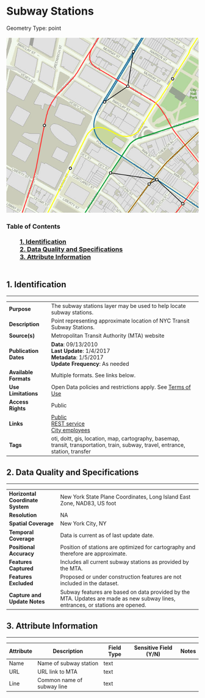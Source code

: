 # Subway Stations
Geometry Type: point<br><br>![image](https://github.com/CityOfNewYork/nyc-geo-metadata/blob/main/Images/SubwayStations.PNG)

### Table of Contents<br><br>&nbsp;&nbsp;&nbsp;&nbsp;&nbsp;&nbsp;&nbsp;&nbsp;&nbsp;[**1. Identification**](#1-identification)<br>&nbsp;&nbsp;&nbsp;&nbsp;&nbsp;&nbsp;&nbsp;&nbsp;&nbsp;[**2. Data Quality and Specifications**](#2-data-quality-and-specifications)<br>&nbsp;&nbsp;&nbsp;&nbsp;&nbsp;&nbsp;&nbsp;&nbsp;&nbsp;[**3. Attribute Information**](#3-attribute-information)<br><br>
## 1. Identification
---------------------------------------------
|     |     |
| --- | --- |
**Purpose** |The subway stations layer may be used to help locate subway stations. 
**Description** |Point representing approximate location of NYC Transit Subway Stations. 
**Source(s)** |Metropolitan Transit Authority (MTA) website
**Publication Dates** |**Data**: 09/13/2010<br>**Last Update**: 1/4/2017<br>**Metadata**: 1/5/2017<br>**Update Frequency**: As needed
**Available Formats** |Multiple formats. See links below.
**Use Limitations** |Open Data policies and restrictions apply. See [Terms of Use](http://www.nyc.gov/html/data/terms.html)
**Access Rights** |Public
**Links** |[Public](https://nycmaps-nyc.hub.arcgis.com/datasets/nyc::subway-station/about) <br> [REST service](https://services6.arcgis.com/yG5s3afENB5iO9fj/arcgis/rest/services/SubwayStation_view/FeatureServer) <br> [City employees](https://nyc.maps.arcgis.com/home/item.html?id=d520d33541ed477ba6a7e2141c684538) <br>
**Tags** |oti, doitt, gis, location, map, cartography, basemap, transit, transportation, train, subway, travel, entrance, station, transfer
## 2. Data Quality and Specifications
---------------------------------------------
|     |     |
| --- | --- |
**Horizontal Coordinate System** |New York State Plane Coordinates, Long Island East Zone, NAD83, US foot
**Resolution** |NA
**Spatial Coverage** |New York City, NY
**Temporal Coverage** |Data is current as of last update date.
**Positional Accuracy** |Position of stations are optimized for cartography and therefore are approximate. 
**Features Captured** |Includes all current subway stations as provided by the MTA. 
**Features Excluded** |Proposed or under construction features are not included in the dataset. 
**Capture and Update Notes** |Subway features are based on data provided by the MTA. Updates are made as new subway lines, entrances, or stations are opened. 
## 3. Attribute Information
---------------------------------------------
| Attribute | Description | Field Type | Sensitive Field (Y/N) | Notes| 
|------------ | ------------- | -------- | ----------- | ----------|
| Name | Name of subway station | text | 
| URL | URL link to MTA | text | 
| Line | Common name of subway line | text | 
